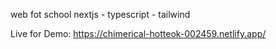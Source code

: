 web fot school nextjs - typescript - tailwind 

Live for Demo:
https://chimerical-hotteok-002459.netlify.app/
